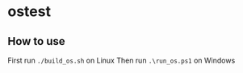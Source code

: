 # ostest

## How to use

First run ```./build_os.sh``` on Linux
Then run ```.\run_os.ps1``` on Windows

